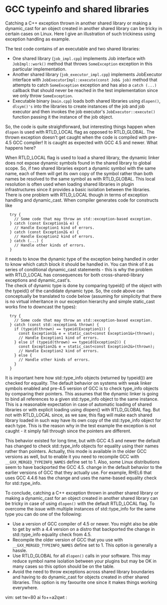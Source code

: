 GCC typeinfo and shared libraries
=================================

Catching a C++ exception thrown in another shared library or making a 
dynamic_cast for an object created in another shared library can be tricky in 
certain cases on Linux.  Here I give an illustration of such trickiness using 
exception handling as example.

The test code contains of an executable and two shared libraries:
* One shared library (`job_impl.cpp`) implements Job interface with 
  `JobImpl::work()` method that throws `SomeException` exception in this 
  particular implementation.
* Another shared library (`job_executor_impl.cpp`) implements JobExecutor 
  interface with `JobExecutorImpl::execute(const Job& job)` method that attempts 
  to catch `SomeException` exception and has also a `catch (...)` callback that 
  should never be reached in the test implementation since we only throw 
  `SomeException`.
* Executable binary (`main.cpp`) loads both shared libraries using `dlopen()`, 
  `dlsym()'s` into the libraries to create instances of the job and job executor 
  and then invokes the job executor's `JobExecutor::execute()` function passing 
  it the instance of the job object.

So, the code is quite straightforward, but interesting things happen when 
`dlopen` is used with RTLD_LOCAL flag as opposed to RTLD_GLOBAL.  The thrown 
exception doesn't get caught when the code is compiled with pre-4.5 GCC 
compiler!  It is caught as expected with GCC 4.5 and newer.  What happens here?

When RTLD_LOCAL flag is used to load a shared library, the dynamic linker does 
not expose dynamic symbols found in the shared library to global scope.  So, if 
two shared libraries export a dynamic symbol with the same name, each of them 
will get its own copy of the symbol rather than both names be resolved to the 
same symbol as with RTLD_GLOBAL.  This local resolution is often used when 
loading shared libraries in plugin infrastructures since it provides a basic 
isolation between the libraries.  There is one problem with RTLD_LOCAL though in 
terms of exception handling and dynamic_cast.  When compiler generates code for 
constructs like

```
  try {
    // Some code that may throw an std::exception-based exception.
  } catch (const Exception1& e) {
    // Handle Exception1 kind of errors.
  } catch (const Exception2& e) {
    // Handle Exception2 kind of errors.
  } catch (...) {
    // Handle other kinds of errors.
  }
```

it needs to know the dynamic type of the exception being handled in order to 
know which catch block it should be handled in.  You can think of it as series 
of conditional dynamic_cast statements - this is why the problem with RTLD_LOCAL 
has consequences for both cross-shared-library exceptions and dynamic_cast's.  
The check of dynamic type is done by comparing typeid() of the object with the 
typeid() of the candidate dynamic type.  So, the code above can conceptually be 
translated to code below (assuming for simplicity that there is no virtual 
inheritance in our exception hierarchy and simple static_cast works fine to 
downcast the types):

```
  try {
    // Some code that may throw an std::exception-based exception.
  } catch (const std::exception& thrown) {
    if (typeid(thrown) == typeid(Exception1)) {
      const Exception1& e = static_cast<const Exception1&>(thrown);
      // Handle Exception1 kind of errors.
    } else if (typeid(thrown) == typeid(Exception2)) {
      const Exception2& e = static_cast<const Exception2&>(thrown);
      // Handle Exception2 kind of errors.
    } else {
      // Handle other kinds of errors.
    }
  }
```

It is important here how std::type_info objects (returned by typeid()) are 
checked for equality.  The default behavior on systems with weak linker symbols 
enabled and pre-4.5 version of GCC is to check type_info objects by comparing 
their pointers.  This assumes that the dynamic linker is going to bind all 
references to a given std::type_info object to the same instance.  This is a 
reasonable expectation in case of automatic loading of shared libraries or with 
explicit loading using dlopen() with RTLD_GLOBAL flag.  But not with RTLD_LOCAL 
since, as we saw, this flag will make each shared library loaded in such way 
have its own copy of the std::type_info object for each type.  This is the 
reason why in the test example the exception is not caught - it simply fall 
through since the pointers are different.

This behavior existed for long time, but with GCC 4.5 and newer the default has 
changed to check std::type_info objects for equality using their names rather 
than pointers.  Actually, this mode is available in the older GCC versions as 
well, but to enable it you need to recompile GCC with 
`__GXX_MERGED_TYPEINFO_NAMES` define set to 1.  Also, some Linux distributions 
seem to have backported the GCC 4.5. change in the default behavior to the 
earlier versions of GCC that they actually use.  For example, RHEL6 that uses 
GCC 4.4.6 has the change and uses the name-based equality check for 
std::type_info.

To conclude, catching a C++ exception thrown in another shared library or making 
a dynamic_cast for an object created in another shared library can be tricky in 
case of using `dlopen()` with the default RTLD_LOCAL flag.  To overcome the 
issue with multiple instances of std::type_info for the same type you can do one 
of the following:
* Use a version of GCC compiler of 4.5 or newer.  You might also be able to get 
  by with a 4.4 version on a distro that backported the change in std::type_info 
  equality check from 4.5.
* Recompile the older version of GCC that you use with 
  `__GXX_MERGED_TYPEINFO_NAMES` define set to 1.  This option is generally a 
  hassle.
* Use RTLD_GLOBAL for all `dlopen()` calls in your software.  This may reduce 
  symbol name isolation between your plugins but may be OK in many cases so this 
  option should be on the table.
* Avoid the need to throw exceptions across shared library boundaries and having 
  to do dynamic_cast for objects created in other shared libraries.  This option 
  is my favourite one since it makes things working everywhere.

vim: set tw=80 ai fo+=a2qwt :
